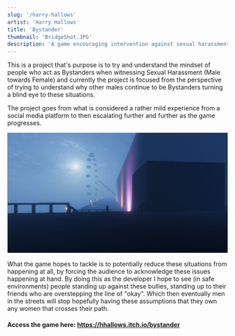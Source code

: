 ```yaml
---
slug: '/harry-hallows'
artist: 'Harry Hallows'
title: 'Bystander'
thumbnail: 'BridgeShot.JPG'
description: 'A game encouraging intervention against sexual harassment'
---
```


This is a project that's purpose is to try and understand the mindset of people who act as Bystanders when witnessing Sexual Harassment (Male towards Female) and currently the project is focused from the perspective of trying to understand why other males continue to be Bystanders turning a blind eye to these situations.

The project goes from what is considered a rather mild experience from a social media platform to then escalating further and further as the game progresses.

![](BystanderShot04.JPG)

What the game hopes to tackle is to potentially reduce these situations from happening at all, by forcing the audience to acknowledge these issues happening at hand. By doing this as the developer I hope to see (in safe environments) people standing up against these bullies, standing up to their friends who are overstepping the line of "okay". Which then eventually men in the streets will stop hopefully having these assumptions that they own any women that crosses their path.

#### Access the game here: https://hhallows.itch.io/bystander
